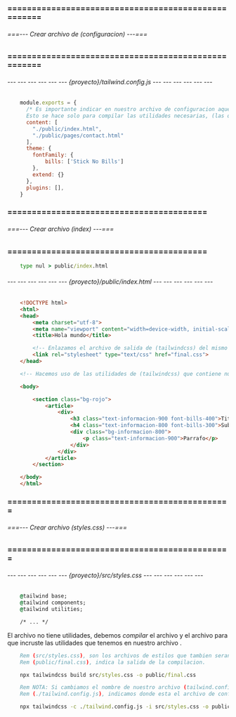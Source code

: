 ### ==================================================== ###
###### ===--- Crear archivo de (configuracion) ---=== ######
### ==================================================== ###

###### --- --- --- --- --- --- {proyecto}/tailwind.config.js --- --- --- --- --- --- ######

<!-- Este archivo se encarga de crear las configuraciones de las utilidades de (tailwindcss). 

NOTA: Este es un ejemplo con el archivo completamente vacio, (no es recomendable asi). -->

```javascript
	module.exports = {
	  /* Es importante indicar en nuestro archivo de configuracion aquellos archivos (HTML) que se van a observar.
	  Esto se hace solo para compilar las utilidades necesarias, (las que estan en uso). */
	  content: [
	  	"./public/index.html", 
	  	"./public/pages/contact.html"
	  ],
	  theme: {
		fontFamily: {
			bills: ['Stick No Bills']
		},
	    extend: {}
	  },
	  plugins: [],
	}
```

### ========================================= ###
###### ===--- Crear archivo (index) ---=== ######
### ========================================= ###

<!-- Ahora debemos tener un archivo al cual aplicaremos las utilidades definidas en (tailwind.config.js). -->

```bat
	type nul > public/index.html
```

###### --- --- --- --- --- --- {proyecto}/public/index.html --- --- --- --- --- --- ######

```html
	<!DOCTYPE html>
	<html>
	<head>
		<meta charset="utf-8">
		<meta name="viewport" content="width=device-width, initial-scale=1">
		<title>Hola mundo</title>

		<!-- Enlazamos el archivo de salida de (tailwindcss) del mismo directorio raiz. -->
		<link rel="stylesheet" type="text/css" href="final.css">
	</head>

	<!-- Hacemos uso de las utilidades de (tailwindcss) que contiene nuestro archivo (tailwind.config.js)  -->

	<body>

		<section class="bg-rojo">
			<article>
				<div>
					<h3 class="text-informacion-900 font-bills-400">Titulo</h3>
					<h4 class="text-informacion-800 font-bills-300">Sub titulo</h4>
					<div class="bg-informacion-800">
						<p class="text-informacion-900">Parrafo</p>
					</div>
				</div>
			</article>
		</section>

	</body>
	</html>
```

### ============================================== ###
###### ===--- Crear archivo (styles.css) ---=== ######
### ============================================== ###

###### --- --- --- --- --- --- {proyecto}/src/styles.css --- --- --- --- --- --- ######

<!-- Podemos modificar tambien este archivo, porque tambien se compilara, (es opcional modificarlo). -->

```bat
	@tailwind base;
	@tailwind components;
	@tailwind utilities;

	/* ... */
```

El archivo [](public/final.css) no tiene utilidades, debemos *compilar* el archivo [](tailwind.config.js) y el archivo 
[](src/styles.css) para que incruste las utilidades que tenemos en nuestro archivo [](public/final.css).

```bat
	Rem (src/styles.css), son los archivos de estilos que tambien seran compilados.
	Rem (public/final.css), indica la salida de la compilacion.

	npx tailwindcss build src/styles.css -o public/final.css

	Rem NOTA: Si cambiamos el nombre de nuestro archivo (tailwind.config.js), entonces lo especificamos.
	Rem (./tailwind.config.js), indicamos donde esta el archivo de configuracion para compilar.

	npx tailwindcss -c ./tailwind.config.js -i src/styles.css -o public/final.css
```